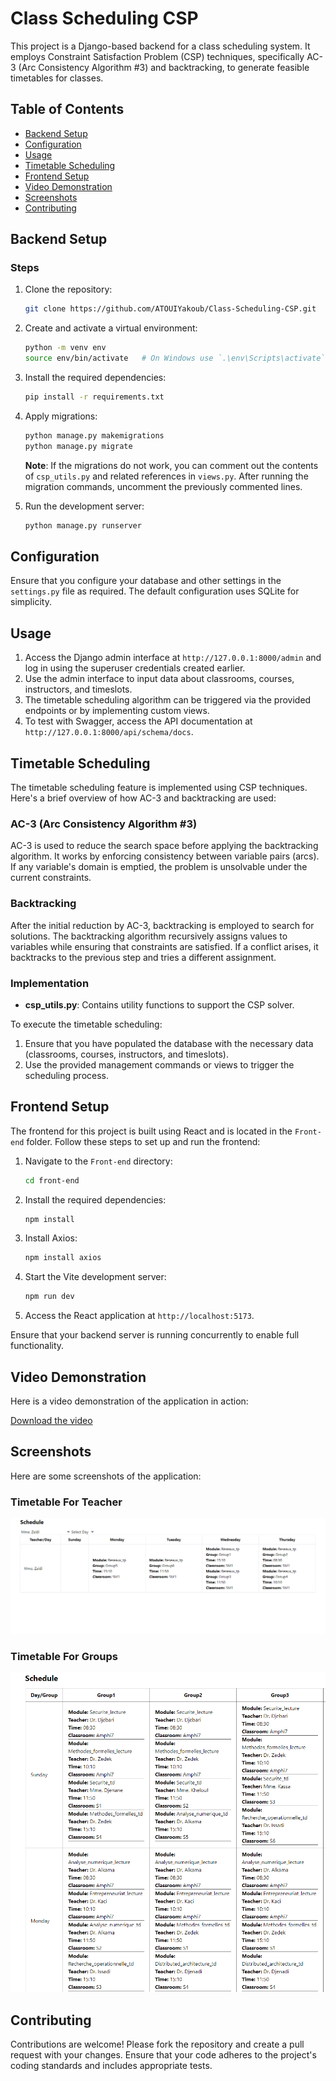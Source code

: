 # Class Scheduling CSP

This project is a Django-based backend for a class scheduling system. It employs Constraint Satisfaction Problem (CSP) techniques, specifically AC-3 (Arc Consistency Algorithm #3) and backtracking, to generate feasible timetables for classes.

## Table of Contents
- [Backend Setup](#Backend-Setup)
- [Configuration](#configuration)
- [Usage](#usage)
- [Timetable Scheduling](#timetable-scheduling)
- [Frontend Setup](#frontend-setup)
- [Video Demonstration](#video-demonstration)
- [Screenshots](#screenshots)
- [Contributing](#contributing)

## Backend Setup

### Steps
1. Clone the repository:
    ```sh
    git clone https://github.com/ATOUIYakoub/Class-Scheduling-CSP.git
    ```

2. Create and activate a virtual environment:
    ```sh
    python -m venv env
    source env/bin/activate   # On Windows use `.\env\Scripts\activate`
    ```

3. Install the required dependencies:
    ```sh
    pip install -r requirements.txt
    ```

4. Apply migrations:
    ```sh
    python manage.py makemigrations
    python manage.py migrate
    ```
    **Note**: If the migrations do not work, you can comment out the contents of `csp_utils.py` and related references in `views.py`. After running the migration commands, uncomment the previously commented lines.

5. Run the development server:
    ```sh
    python manage.py runserver
    ```

## Configuration

Ensure that you configure your database and other settings in the `settings.py` file as required. The default configuration uses SQLite for simplicity.

## Usage

1. Access the Django admin interface at `http://127.0.0.1:8000/admin` and log in using the superuser credentials created earlier.
2. Use the admin interface to input data about classrooms, courses, instructors, and timeslots.
3. The timetable scheduling algorithm can be triggered via the provided endpoints or by implementing custom views.
4. To test with Swagger, access the API documentation at `http://127.0.0.1:8000/api/schema/docs`.

## Timetable Scheduling

The timetable scheduling feature is implemented using CSP techniques. Here's a brief overview of how AC-3 and backtracking are used:

### AC-3 (Arc Consistency Algorithm #3)
AC-3 is used to reduce the search space before applying the backtracking algorithm. It works by enforcing consistency between variable pairs (arcs). If any variable's domain is emptied, the problem is unsolvable under the current constraints.

### Backtracking
After the initial reduction by AC-3, backtracking is employed to search for solutions. The backtracking algorithm recursively assigns values to variables while ensuring that constraints are satisfied. If a conflict arises, it backtracks to the previous step and tries a different assignment.

### Implementation
- **csp_utils.py**: Contains utility functions to support the CSP solver.

To execute the timetable scheduling:
1. Ensure that you have populated the database with the necessary data (classrooms, courses, instructors, and timeslots).
2. Use the provided management commands or views to trigger the scheduling process.

## Frontend Setup

The frontend for this project is built using React and is located in the `Front-end` folder. Follow these steps to set up and run the frontend:

1. Navigate to the `Front-end` directory:
    ```sh
    cd front-end
    ```

2. Install the required dependencies:
    ```sh
    npm install
    ```

3. Install Axios:
    ```sh
    npm install axios
    ```

4. Start the Vite development server:
    ```sh
    npm run dev
    ```

4. Access the React application at `http://localhost:5173`.

Ensure that your backend server is running concurrently to enable full functionality.

## Video Demonstration

Here is a video demonstration of the application in action:

[Download the video](Screenshots/Video_Demonstration.mp4)

## Screenshots

Here are some screenshots of the application:

### Timetable For Teacher
![Teacher Table ](Screenshots/TeacherTable.png)

### Timetable For Groups
![Some Groups Table](Screenshots/GroupsTable.png)

## Contributing

Contributions are welcome! Please fork the repository and create a pull request with your changes. Ensure that your code adheres to the project's coding standards and includes appropriate tests.
